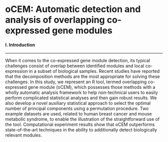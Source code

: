# oCEM: Automatic detection and analysis of overlapping co-expressed gene modules
#### I. Introduction
---
When it comes to the co-expressed gene module detection, its typical challenges consist of overlap between identified modules and local co-expression in a subset of biological samples. Recent studies have reported that the decomposition methods are the most appropriate for solving these challenges. In this study, we represent an R tool, termed overlapping co-expressed gene module (oCEM), which possesses those methods with a wholly automatic analysis framework to help non-technical users to easily perform complicated statistical analyses and then gain robust results. We also develop a novel auxiliary statistical approach to select the optimal number of principal components using a permutation procedure. Two example datasets are used, related to human breast cancer and mouse metabolic syndrome, to enable the illustration of the straightforward use of the tool. Computational experiment results show that oCEM outperforms state-of-the-art techniques in the ability to additionally detect biologically relevant modules.
